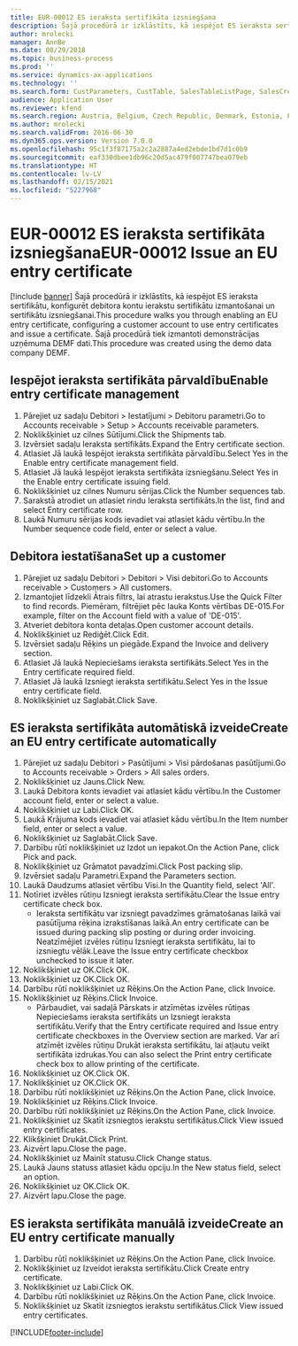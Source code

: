 ```yaml
---
title: EUR-00012 ES ieraksta sertifikāta izsniegšana
description: Šajā procedūrā ir izklāstīts, kā iespējot ES ieraksta sertifikātu, konfigurēt debitora kontu ierakstu sertifikātu izmantošanai un sertifikātu izsniegšanai.
author: mrolecki
manager: AnnBe
ms.date: 08/29/2018
ms.topic: business-process
ms.prod: ''
ms.service: dynamics-ax-applications
ms.technology: ''
ms.search.form: CustParameters, CustTable, SalesTableListPage, SalesCreateOrder, SalesTable, SalesEditLines,  CustInvoiceJournal, CustEntryCertificateJour_W, SrsReportViewerForm
audience: Application User
ms.reviewer: kfend
ms.search.region: Austria, Belgium, Czech Republic, Denmark, Estonia, Finland, France, Germany, Hungary, Ireland, Italy, Latvia, Lithuania, Netherlands, Poland, Spain, Sweden, United Kingdom
ms.author: mrolecki
ms.search.validFrom: 2016-06-30
ms.dyn365.ops.version: Version 7.0.0
ms.openlocfilehash: 95c1f3f87175a2c2a2887a4ed2ebde1bd7d1c0b9
ms.sourcegitcommit: eaf330dbee1db96c20d5ac479f007747bea079eb
ms.translationtype: HT
ms.contentlocale: lv-LV
ms.lasthandoff: 02/15/2021
ms.locfileid: "5227968"
---
```

# <a name="eur-00012-issue-an-eu-entry-certificate"></a><span data-ttu-id="ce10f-103">EUR-00012 ES ieraksta sertifikāta izsniegšana</span><span class="sxs-lookup"><span data-stu-id="ce10f-103">EUR-00012 Issue an EU entry certificate</span></span>

[!include [banner](../../includes/banner.md)]
<span data-ttu-id="ce10f-104">Šajā procedūrā ir izklāstīts, kā iespējot ES ieraksta sertifikātu, konfigurēt debitora kontu ierakstu sertifikātu izmantošanai un sertifikātu izsniegšanai.</span><span class="sxs-lookup"><span data-stu-id="ce10f-104">This procedure walks you through enabling an EU entry certificate, configuring a customer account to use entry certificates and issue a certificate.</span></span> <span data-ttu-id="ce10f-105">Šajā procedūrā tiek izmantoti demonstrācijas uzņēmuma DEMF dati.</span><span class="sxs-lookup"><span data-stu-id="ce10f-105">This procedure was created using the demo data company DEMF.</span></span>


## <a name="enable-entry-certificate-management"></a><span data-ttu-id="ce10f-106">Iespējot ieraksta sertifikāta pārvaldību</span><span class="sxs-lookup"><span data-stu-id="ce10f-106">Enable entry certificate management</span></span>
1. <span data-ttu-id="ce10f-107">Pārejiet uz sadaļu Debitori > Iestatījumi > Debitoru parametri.</span><span class="sxs-lookup"><span data-stu-id="ce10f-107">Go to Accounts receivable > Setup > Accounts receivable parameters.</span></span>
2. <span data-ttu-id="ce10f-108">Noklikšķiniet uz cilnes Sūtījumi.</span><span class="sxs-lookup"><span data-stu-id="ce10f-108">Click the Shipments tab.</span></span>
3. <span data-ttu-id="ce10f-109">Izvērsiet sadaļu Ieraksta sertifikāts.</span><span class="sxs-lookup"><span data-stu-id="ce10f-109">Expand the Entry certificate section.</span></span>
4. <span data-ttu-id="ce10f-110">Atlasiet Jā laukā Iespējot ieraksta sertifikāta pārvaldību.</span><span class="sxs-lookup"><span data-stu-id="ce10f-110">Select Yes in the Enable entry certificate management field.</span></span>
5. <span data-ttu-id="ce10f-111">Atlasiet Jā laukā Iespējot ieraksta sertifikāta izsniegšanu.</span><span class="sxs-lookup"><span data-stu-id="ce10f-111">Select Yes in the Enable entry certificate issuing field.</span></span>
6. <span data-ttu-id="ce10f-112">Noklikšķiniet uz cilnes Numuru sērijas.</span><span class="sxs-lookup"><span data-stu-id="ce10f-112">Click the Number sequences tab.</span></span>
7. <span data-ttu-id="ce10f-113">Sarakstā atrodiet un atlasiet rindu Ieraksta sertifikāts.</span><span class="sxs-lookup"><span data-stu-id="ce10f-113">In the list, find and select Entry certificate row.</span></span>
8. <span data-ttu-id="ce10f-114">Laukā Numuru sērijas kods ievadiet vai atlasiet kādu vērtību.</span><span class="sxs-lookup"><span data-stu-id="ce10f-114">In the Number sequence code field, enter or select a value.</span></span>

## <a name="set-up-a-customer"></a><span data-ttu-id="ce10f-115">Debitora iestatīšana</span><span class="sxs-lookup"><span data-stu-id="ce10f-115">Set up a customer</span></span>
1. <span data-ttu-id="ce10f-116">Pārejiet uz sadaļu Debitori > Debitori > Visi debitori.</span><span class="sxs-lookup"><span data-stu-id="ce10f-116">Go to Accounts receivable > Customers > All customers.</span></span>
2. <span data-ttu-id="ce10f-117">Izmantojiet līdzekli Ātrais filtrs, lai atrastu ierakstus.</span><span class="sxs-lookup"><span data-stu-id="ce10f-117">Use the Quick Filter to find records.</span></span> <span data-ttu-id="ce10f-118">Piemēram, filtrējiet pēc lauka Konts vērtības DE-015.</span><span class="sxs-lookup"><span data-stu-id="ce10f-118">For example, filter on the Account field with a value of 'DE-015'.</span></span>
3. <span data-ttu-id="ce10f-119">Atveriet debitora konta detaļas.</span><span class="sxs-lookup"><span data-stu-id="ce10f-119">Open customer account details.</span></span>
4. <span data-ttu-id="ce10f-120">Noklikšķiniet uz Rediģēt.</span><span class="sxs-lookup"><span data-stu-id="ce10f-120">Click Edit.</span></span>
5. <span data-ttu-id="ce10f-121">Izvērsiet sadaļu Rēķins un piegāde.</span><span class="sxs-lookup"><span data-stu-id="ce10f-121">Expand the Invoice and delivery section.</span></span>
6. <span data-ttu-id="ce10f-122">Atlasiet Jā laukā Nepieciešams ieraksta sertifikāts.</span><span class="sxs-lookup"><span data-stu-id="ce10f-122">Select Yes in the Entry certificate required field.</span></span>
7. <span data-ttu-id="ce10f-123">Atlasiet Jā laukā Izsniegt ieraksta sertifikātu.</span><span class="sxs-lookup"><span data-stu-id="ce10f-123">Select Yes in the Issue entry certificate field.</span></span>
8. <span data-ttu-id="ce10f-124">Noklikšķiniet uz Saglabāt.</span><span class="sxs-lookup"><span data-stu-id="ce10f-124">Click Save.</span></span>

## <a name="create-an-eu-entry-certificate-automatically"></a><span data-ttu-id="ce10f-125">ES ieraksta sertifikāta automātiskā izveide</span><span class="sxs-lookup"><span data-stu-id="ce10f-125">Create an EU entry certificate automatically</span></span>
1. <span data-ttu-id="ce10f-126">Pārejiet uz sadaļu Debitori > Pasūtījumi > Visi pārdošanas pasūtījumi.</span><span class="sxs-lookup"><span data-stu-id="ce10f-126">Go to Accounts receivable > Orders > All sales orders.</span></span>
2. <span data-ttu-id="ce10f-127">Noklikšķiniet uz Jauns.</span><span class="sxs-lookup"><span data-stu-id="ce10f-127">Click New.</span></span>
3. <span data-ttu-id="ce10f-128">Laukā Debitora konts ievadiet vai atlasiet kādu vērtību.</span><span class="sxs-lookup"><span data-stu-id="ce10f-128">In the Customer account field, enter or select a value.</span></span>
4. <span data-ttu-id="ce10f-129">Noklikšķiniet uz Labi.</span><span class="sxs-lookup"><span data-stu-id="ce10f-129">Click OK.</span></span>
5. <span data-ttu-id="ce10f-130">Laukā Krājuma kods ievadiet vai atlasiet kādu vērtību.</span><span class="sxs-lookup"><span data-stu-id="ce10f-130">In the Item number field, enter or select a value.</span></span>
6. <span data-ttu-id="ce10f-131">Noklikšķiniet uz Saglabāt.</span><span class="sxs-lookup"><span data-stu-id="ce10f-131">Click Save.</span></span>
7. <span data-ttu-id="ce10f-132">Darbību rūtī noklikšķiniet uz Izdot un iepakot.</span><span class="sxs-lookup"><span data-stu-id="ce10f-132">On the Action Pane, click Pick and pack.</span></span>
8. <span data-ttu-id="ce10f-133">Noklikšķiniet uz Grāmatot pavadzīmi.</span><span class="sxs-lookup"><span data-stu-id="ce10f-133">Click Post packing slip.</span></span>
9. <span data-ttu-id="ce10f-134">Izvērsiet sadaļu Parametri.</span><span class="sxs-lookup"><span data-stu-id="ce10f-134">Expand the Parameters section.</span></span>
10. <span data-ttu-id="ce10f-135">Laukā Daudzums atlasiet vērtību Visi.</span><span class="sxs-lookup"><span data-stu-id="ce10f-135">In the Quantity field, select 'All'.</span></span>
11. <span data-ttu-id="ce10f-136">Notīriet izvēles rūtiņu Izsniegt ieraksta sertifikātu.</span><span class="sxs-lookup"><span data-stu-id="ce10f-136">Clear the Issue entry certificate check box.</span></span>
    * <span data-ttu-id="ce10f-137">Ieraksta sertifikātu var izsniegt pavadzīmes grāmatošanas laikā vai pasūtījuma rēķina izrakstīšanas laikā.</span><span class="sxs-lookup"><span data-stu-id="ce10f-137">An entry certificate can be issued during packing slip posting or during order invoicing.</span></span> <span data-ttu-id="ce10f-138">Neatzīmējiet izvēles rūtiņu Izsniegt ieraksta sertifikātu, lai to izsniegtu vēlāk.</span><span class="sxs-lookup"><span data-stu-id="ce10f-138">Leave the Issue entry certificate checkbox unchecked to issue it later.</span></span>  
12. <span data-ttu-id="ce10f-139">Noklikšķiniet uz OK.</span><span class="sxs-lookup"><span data-stu-id="ce10f-139">Click OK.</span></span>
13. <span data-ttu-id="ce10f-140">Noklikšķiniet uz OK.</span><span class="sxs-lookup"><span data-stu-id="ce10f-140">Click OK.</span></span>
14. <span data-ttu-id="ce10f-141">Darbību rūtī noklikšķiniet uz Rēķins.</span><span class="sxs-lookup"><span data-stu-id="ce10f-141">On the Action Pane, click Invoice.</span></span>
15. <span data-ttu-id="ce10f-142">Noklikšķiniet uz Rēķins.</span><span class="sxs-lookup"><span data-stu-id="ce10f-142">Click Invoice.</span></span>
    * <span data-ttu-id="ce10f-143">Pārbaudiet, vai sadaļā Pārskats ir atzīmētas izvēles rūtiņas Nepieciešams ieraksta sertifikāts un Izsniegt ieraksta sertifikātu.</span><span class="sxs-lookup"><span data-stu-id="ce10f-143">Verify that the Entry certificate required and Issue entry certificate checkboxes in the Overview section are marked.</span></span>  <span data-ttu-id="ce10f-144">Var arī atzīmēt izvēles rūtiņu Drukāt ieraksta sertifikātu, lai atļautu veikt sertifikāta izdrukas.</span><span class="sxs-lookup"><span data-stu-id="ce10f-144">You can also select the Print entry certificate check box to allow printing of the certificate.</span></span>  
16. <span data-ttu-id="ce10f-145">Noklikšķiniet uz OK.</span><span class="sxs-lookup"><span data-stu-id="ce10f-145">Click OK.</span></span>
17. <span data-ttu-id="ce10f-146">Noklikšķiniet uz OK.</span><span class="sxs-lookup"><span data-stu-id="ce10f-146">Click OK.</span></span>
18. <span data-ttu-id="ce10f-147">Darbību rūtī noklikšķiniet uz Rēķins.</span><span class="sxs-lookup"><span data-stu-id="ce10f-147">On the Action Pane, click Invoice.</span></span>
19. <span data-ttu-id="ce10f-148">Noklikšķiniet uz Rēķins.</span><span class="sxs-lookup"><span data-stu-id="ce10f-148">Click Invoice.</span></span>
20. <span data-ttu-id="ce10f-149">Darbību rūtī noklikšķiniet uz Rēķins.</span><span class="sxs-lookup"><span data-stu-id="ce10f-149">On the Action Pane, click Invoice.</span></span>
21. <span data-ttu-id="ce10f-150">Noklikšķiniet uz Skatīt izsniegtos ierakstu sertifikātus.</span><span class="sxs-lookup"><span data-stu-id="ce10f-150">Click View issued entry certificates.</span></span>
22. <span data-ttu-id="ce10f-151">Klikšķiniet Drukāt.</span><span class="sxs-lookup"><span data-stu-id="ce10f-151">Click Print.</span></span>
23. <span data-ttu-id="ce10f-152">Aizvērt lapu.</span><span class="sxs-lookup"><span data-stu-id="ce10f-152">Close the page.</span></span>
24. <span data-ttu-id="ce10f-153">Noklikšķiniet uz Mainīt statusu.</span><span class="sxs-lookup"><span data-stu-id="ce10f-153">Click Change status.</span></span>
25. <span data-ttu-id="ce10f-154">Laukā Jauns statuss atlasiet kādu opciju.</span><span class="sxs-lookup"><span data-stu-id="ce10f-154">In the New status field, select an option.</span></span>
26. <span data-ttu-id="ce10f-155">Noklikšķiniet uz OK.</span><span class="sxs-lookup"><span data-stu-id="ce10f-155">Click OK.</span></span>
27. <span data-ttu-id="ce10f-156">Aizvērt lapu.</span><span class="sxs-lookup"><span data-stu-id="ce10f-156">Close the page.</span></span>

## <a name="create-an-eu-entry-certificate-manually"></a><span data-ttu-id="ce10f-157">ES ieraksta sertifikāta manuālā izveide</span><span class="sxs-lookup"><span data-stu-id="ce10f-157">Create an EU entry certificate manually</span></span>
1. <span data-ttu-id="ce10f-158">Darbību rūtī noklikšķiniet uz Rēķins.</span><span class="sxs-lookup"><span data-stu-id="ce10f-158">On the Action Pane, click Invoice.</span></span>
2. <span data-ttu-id="ce10f-159">Noklikšķiniet uz Izveidot ieraksta sertifikātu.</span><span class="sxs-lookup"><span data-stu-id="ce10f-159">Click Create entry certificate.</span></span>
3. <span data-ttu-id="ce10f-160">Noklikšķiniet uz Labi.</span><span class="sxs-lookup"><span data-stu-id="ce10f-160">Click OK.</span></span>
4. <span data-ttu-id="ce10f-161">Darbību rūtī noklikšķiniet uz Rēķins.</span><span class="sxs-lookup"><span data-stu-id="ce10f-161">On the Action Pane, click Invoice.</span></span>
5. <span data-ttu-id="ce10f-162">Noklikšķiniet uz Skatīt izsniegtos ierakstu sertifikātus.</span><span class="sxs-lookup"><span data-stu-id="ce10f-162">Click View issued entry certificates.</span></span>



[!INCLUDE[footer-include](../../../includes/footer-banner.md)]